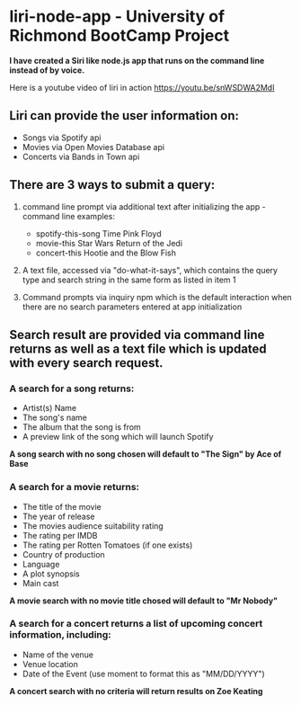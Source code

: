 # liri-node-app - University of Richmond BootCamp Project

**I have created a Siri like node.js app that runs on the command line instead of by voice.**

Here is a youtube video of liri in action
https://youtu.be/snWSDWA2MdI

## Liri can provide the user information on:
- Songs via Spotify api
- Movies via Open Movies Database api
- Concerts via Bands in Town api

## There are 3 ways to submit a query: 

1. command line prompt via additional text after initializing the app
  -command line examples: 
    - spotify-this-song Time Pink Floyd
    - movie-this Star Wars Return of the Jedi
    - concert-this Hootie and the Blow Fish

1. A text file, accessed via "do-what-it-says", which contains the query type and search string in the same form as listed in item 1

1. Command prompts via inquiry npm which is the default interaction when there are no search parameters entered at app initialization

## Search result are provided via command line returns as well as a text file which is updated with every search request. 

### A search for a song returns:
  - Artist(s) Name
  - The song's name
  - The album that the song is from
  - A preview link of the song which will launch Spotify
  
**A song search with no song chosen will default to "The Sign" by Ace of Base**
  
### A search for a movie returns: 
   - The title of the movie
   - The year of release
   - The movies audience suitability rating
   - The rating per IMDB
   - The rating per Rotten Tomatoes (if one exists)
   - Country of production
   - Language
   - A plot synopsis
   - Main cast
   
**A movie search with no movie title chosed will default to "Mr Nobody"**
   
### A search for a concert returns a list of upcoming concert information, including: 
  - Name of the venue
  - Venue location
  - Date of the Event (use moment to format this as "MM/DD/YYYY")
  
  **A concert search with no criteria will return results on Zoe Keating**
  
  
  






